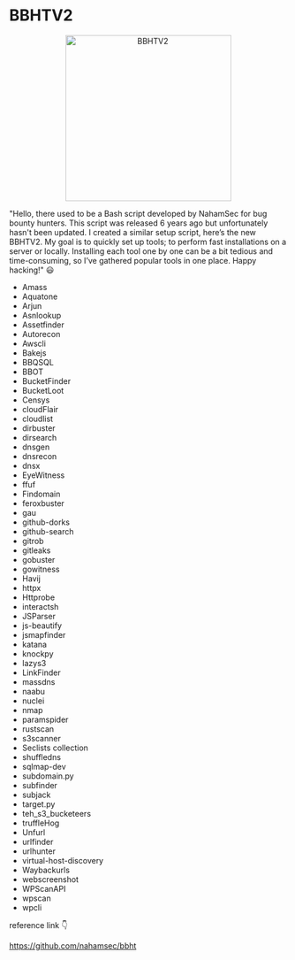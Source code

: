 # BBHTV2
<p align="center">
  <img src="https://github.com/user-attachments/assets/128590f4-eaa4-4fc7-984e-23b62a5e9a5c" width= "300px" alt="BBHTV2"/>
</p>

"Hello, there used to be a Bash script developed by NahamSec for bug bounty hunters. This script was released 6 years ago but unfortunately hasn't been updated. I created a similar setup script, here’s the new BBHTV2. My goal is to quickly set up tools; to perform fast installations on a server or locally. Installing each tool one by one can be a bit tedious and time-consuming, so I’ve gathered popular tools in one place. 
Happy hacking!" :smiley:


- Amass
- Aquatone
- Arjun
- Asnlookup
- Assetfinder
- Autorecon
- Awscli
- Bakejs
- BBQSQL
- BBOT
- BucketFinder
- BucketLoot
- Censys
- cloudFlair
- cloudlist
- dirbuster
- dirsearch
- dnsgen
- dnsrecon
- dnsx
- EyeWitness
- ffuf
- Findomain
- feroxbuster
- gau
- github-dorks
- github-search
- gitrob
- gitleaks
- gobuster
- gowitness
- Havij
- httpx
- Httprobe
- interactsh
- JSParser
- js-beautify
- jsmapfinder
- katana
- knockpy
- lazys3
- LinkFinder
- massdns
- naabu
- nuclei
- nmap
- paramspider
- rustscan
- s3scanner
- Seclists collection
- shuffledns
- sqlmap-dev
- subdomain.py
- subfinder
- subjack
- target.py
- teh_s3_bucketeers
- truffleHog
- Unfurl
- urlfinder
- urlhunter
- virtual-host-discovery
- Waybackurls
- webscreenshot
- WPScanAPI
- wpscan
- wpcli


reference link :point_down:

https://github.com/nahamsec/bbht
